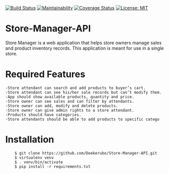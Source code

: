 [![Build Status](https://travis-ci.org/Deekerubo/Store-Manager-API.svg?branch=ft-login-auth-161361873)](https://travis-ci.org/Deekerubo/Store-Manager-API)
[![Maintainability](https://api.codeclimate.com/v1/badges/b856b0a4882e0f62f42b/maintainability)](https://codeclimate.com/github/Deekerubo/Store-Manager-API/maintainability)
[![Coverage Status](https://coveralls.io/repos/github/Deekerubo/Store-Manager-API/badge.svg?branch=develop)](https://coveralls.io/github/Deekerubo/Store-Manager-API?branch=develop)
[![License: MIT](https://img.shields.io/badge/License-MIT-yellow.svg)](https://opensource.org/licenses/MIT)

# Store-Manager-API
Store Manager is a web application that helps store owners manage sales and product inventory records. This application is meant for use in a single store.

# Required Features
```
-Store attendant can search and add products to buyer’s cart.
-Store attendant can see his/her sale records but can’t modify them.
-App should show available products, quantity and price.
-Store owner can see sales and can filter by attendants.
-Store owner can add, modify and delete products.
-Store owner can give admin rights to a store attendant.
-Products should have categories.
-Store attendants should be able to add products to specific catego
```
# Installation
```
    $ git clone https://github.com/Deekerubo/Store-Manager-API.git
    $ virtualenv venv
    $ . venv/bin/activate
    $ pip install -r requirements.txt
```